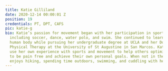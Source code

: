 ```yaml
---
title: Katie Gilliland
date: 2020-12-14 00:00:01 Z
position: 19
credentials: PT, DPT, CAFS
pic: katie-g
bio: Katie’s passion for movement began with her participation in sports growing up,
  including soccer, dance, water polo, and swim. She continued to learn about the
  human body while pursuing her undergraduate degree at UCLA and her Doctorate of
  Physical Therapy at the University of St Augustine in San Marcos. Katie loves to
  use her own experience with sports and movement to help others optimize their movement
  to be pain free and achieve their own personal goals. When not in the clinic she
  enjoys hiking, spending time outdoors, swimming, and cuddling with her cat Mango.
---
```


